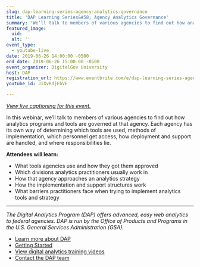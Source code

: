 ```yaml
---
slug: dap-learning-series-agency-analytics-governance
title: 'DAP Learning Series&#58; Agency Analytics Governance'
summary: 'We’ll talk to members of various agencies to find out how analytics programs and tools are governed at that agency&#46;'
featured_image:
  uid:
  alt: ''
event_type:
  - youtube-live
date: 2019-06-26 14:00:00 -0500
end_date: 2019-06-26 15:00:00 -0500
event_organizer: DigitalGov University
host: DAP
registration_url: https://www.eventbrite.com/e/dap-learning-series-agency-analytics-governance-registration-59346733678
youtube_id: JiXvRdjFbVE

---
```

_[View live captioning for this event.](https://www.captionedtext.com/client/event.aspx?EventID=3993564&CustomerID=321)_

In this webinar, we’ll talk to members of various agencies to find out how analytics programs and tools are governed at that agency. Each agency has its own way of determining which tools are used, methods of implementation, which personnel get access, how deployment and support are handled, and where responsibilities lie.

**Attendees will learn:**

- What tools agencies use and how they got them approved
- Which divisions analytics practitioners usually work in
- How that agency approaches an analytics strategy
- How the implementation and support structures work
- What barriers practitioners face when trying to implement analytics tools and strategy

---

_The Digital Analytics Program (DAP) offers advanced, easy web analytics to federal agencies. DAP is run by the Office of Products and Programs in the U.S. General Services Administration (GSA)._

- [Learn more about DAP](https://www.digitalgov.gov/services/dap/)
- [Getting Started](https://github.com/digital-analytics-program/gov-wide-code)
- [View digital analytics training videos](https://www.youtube.com/playlist?list=PLd9b-GuOJ3nFwlyvLFUtmDpYFKezhot8P)
- [Contact the DAP team](mailto:dap@support.digitalgov.gov)
